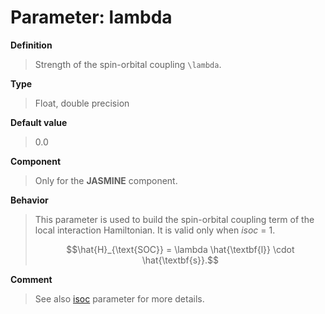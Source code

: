 # Parameter: lambda

**Definition**

> Strength of the spin-orbital coupling ``\lambda``.

**Type**

> Float, double precision

**Default value**

> 0.0

**Component**

> Only for the **JASMINE** component.

**Behavior**

> This parameter is used to build the spin-orbital coupling term of the local interaction Hamiltonian. It is valid only when *isoc* = 1.
>
> ```math
> \hat{H}_{\text{SOC}} = \lambda \hat{\textbf{l}} \cdot \hat{\textbf{s}}.
> ```

**Comment**

> See also [isoc](p_isoc.md) parameter for more details.
